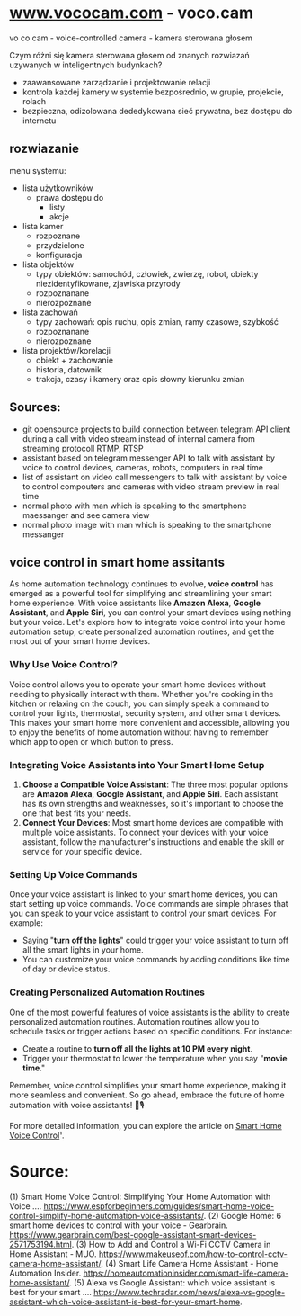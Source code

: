 # www.vococam.com - voco.cam 

vo co cam - voice-controlled camera - kamera sterowana głosem

Czym różni się kamera sterowana głosem od znanych rozwiazań uzywanych w inteligentnych budynkach?

+ zaawansowane zarządzanie i projektowanie relacji
+ kontrola każdej kamery w systemie bezpośrednio, w grupie, projekcie, rolach
+ bezpieczna, odizolowana dededykowana sieć prywatna, bez dostępu do internetu
  

## rozwiazanie

menu systemu:

+ lista użytkowników
  + prawa dostępu do
    + listy
    + akcje    
+ lista kamer
  + rozpoznane
  + przydzielone
  + konfiguracja 
+ lista objektów
  + typy obiektów: samochód, człowiek, zwierzę, robot, obiekty niezidentyfikowane, zjawiska przyrody
  + rozpoznanane
  + nierozpoznane
+ lista zachowań
  + typy zachowań: opis ruchu, opis zmian, ramy czasowe, szybkość
  + rozpoznanane
  + nierozpoznane
+ lista projektów/korelacji
  + obiekt + zachowanie
  + historia, datownik
  + trakcja, czasy i kamery oraz opis słowny kierunku zmian
    

## Sources:

+ git opensource projects to build connection between telegram API client during a call with video stream instead of internal camera from streaming protocoll RTMP, RTSP
+ assistant based on telegram messenger API to talk with assistant by voice to control devices, cameras, robots, computers in real time
+ list of assistant on video call messengers to talk with assistant by voice to control compouters and cameras with video stream preview in real time
+ normal photo with man which is speaking to the smartphone maessanger and see camera view
+ normal photo image with man which is speaking to the smartphone messanger

## voice control in smart home assitants

As home automation technology continues to evolve, **voice control** has emerged as a powerful tool for simplifying and streamlining your smart home experience. With voice assistants like **Amazon Alexa**, **Google Assistant**, and **Apple Siri**, you can control your smart devices using nothing but your voice. Let's explore how to integrate voice control into your home automation setup, create personalized automation routines, and get the most out of your smart home devices.

### Why Use Voice Control?
Voice control allows you to operate your smart home devices without needing to physically interact with them. Whether you're cooking in the kitchen or relaxing on the couch, you can simply speak a command to control your lights, thermostat, security system, and other smart devices. This makes your smart home more convenient and accessible, allowing you to enjoy the benefits of home automation without having to remember which app to open or which button to press.

### Integrating Voice Assistants into Your Smart Home Setup
1. **Choose a Compatible Voice Assistant**: The three most popular options are **Amazon Alexa**, **Google Assistant**, and **Apple Siri**. Each assistant has its own strengths and weaknesses, so it's important to choose the one that best fits your needs.
2. **Connect Your Devices**: Most smart home devices are compatible with multiple voice assistants. To connect your devices with your voice assistant, follow the manufacturer's instructions and enable the skill or service for your specific device.

### Setting Up Voice Commands
Once your voice assistant is linked to your smart home devices, you can start setting up voice commands. Voice commands are simple phrases that you can speak to your voice assistant to control your smart devices. For example:
- Saying "**turn off the lights**" could trigger your voice assistant to turn off all the smart lights in your home.
- You can customize your voice commands by adding conditions like time of day or device status.

### Creating Personalized Automation Routines
One of the most powerful features of voice assistants is the ability to create personalized automation routines. Automation routines allow you to schedule tasks or trigger actions based on specific conditions. For instance:
- Create a routine to **turn off all the lights at 10 PM every night**.
- Trigger your thermostat to lower the temperature when you say "**movie time**."

Remember, voice control simplifies your smart home experience, making it more seamless and convenient. So go ahead, embrace the future of home automation with voice assistants! 🏡🎙️

For more detailed information, you can explore the article on [Smart Home Voice Control](https://www.espforbeginners.com/guides/smart-home-voice-control-simplify-home-automation-voice-assistants/)¹.

# Source:
(1) Smart Home Voice Control: Simplifying Your Home Automation with Voice .... https://www.espforbeginners.com/guides/smart-home-voice-control-simplify-home-automation-voice-assistants/.
(2) Google Home: 6 smart home devices to control with your voice - Gearbrain. https://www.gearbrain.com/best-google-assistant-smart-devices-2571753194.html.
(3) How to Add and Control a Wi-Fi CCTV Camera in Home Assistant - MUO. https://www.makeuseof.com/how-to-control-cctv-camera-home-assistant/.
(4) Smart Life Camera Home Assistant - Home Automation Insider. https://homeautomationinsider.com/smart-life-camera-home-assistant/.
(5) Alexa vs Google Assistant: which voice assistant is best for your smart .... https://www.techradar.com/news/alexa-vs-google-assistant-which-voice-assistant-is-best-for-your-smart-home.




